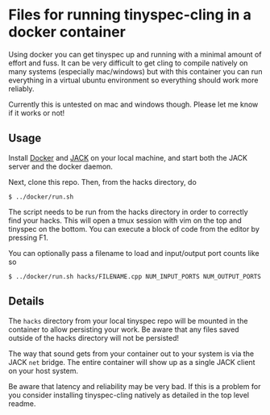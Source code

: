 # Files for running tinyspec-cling in a docker container

Using docker you can get tinyspec up and running with a minimal amount of effort and fuss.
It can be very difficult to get cling to compile natively on many systems (especially mac/windows)
but with this container you can run everything in a virtual ubuntu environment so
everything should work more reliably.

Currently this is untested on mac and windows though. Please let me know if it works or not!

## Usage

Install [Docker](https://www.docker.com) and [JACK](http://jackaudio.org) on your local machine, and start both the JACK server and the docker daemon.

Next, clone this repo. Then, from the hacks directory, do
```
$ ../docker/run.sh
```
The script needs to be run from the hacks directory in order to correctly find your hacks.
This will open a tmux session with vim on the top and tinyspec on the bottom.
You can execute a block of code from the editor by pressing F1.

You can optionally pass a filename to load and input/output port counts like so
```
$ ../docker/run.sh hacks/FILENAME.cpp NUM_INPUT_PORTS NUM_OUTPUT_PORTS
```
## Details

The `hacks` directory from your local tinyspec repo will be mounted in the container to allow
persisting your work. Be aware that any files saved outside of the hacks directory will not
be persisted!

The way that sound gets from your container out to your system is via the JACK `net` bridge.
The entire container will show up as a single JACK client on your host system.

Be aware that latency and reliability may be very bad. If this is a problem for you
consider installing tinyspec-cling natively as detailed in the top level readme.
